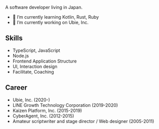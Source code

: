 A software developer living in Japan.

- 🌱 I’m currently learning Kotlin, Rust, Ruby
- 🔭 I’m currently working on Ubie, Inc.

## Skills

- TypeScript, JavaScript
- Node.js
- Frontend Application Structure
- UI, Interaction design
- Facilitate, Coaching

## Career

- Ubie, Inc. (2020-)
- LINE Growth Technology Corporation (2019-2020)
- Kaizen Platform, Inc. (2015-2019)
- CyberAgent, Inc. (2012-2015)
- Amateur scriptwriter and stage director / Web designer (2005-2011)
